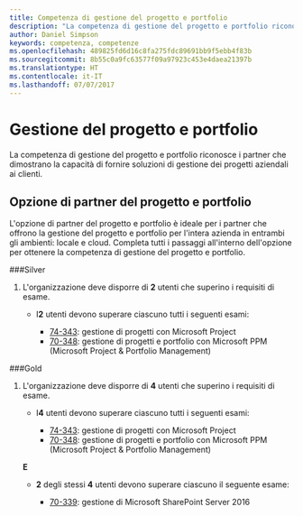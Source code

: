 ```yaml
---
title: Competenza di gestione del progetto e portfolio
description: "La competenza di gestione del progetto e portfolio riconosce i partner che dimostrano la capacità di fornire soluzioni di gestione dei progetti aziendali ai clienti."
author: Daniel Simpson
keywords: competenza, competenze
ms.openlocfilehash: 489825fd6d16c8fa275fdc89691bb9f5ebb4f83b
ms.sourcegitcommit: 8b55c0a9fc63577f09a97923c453e4daea21397b
ms.translationtype: HT
ms.contentlocale: it-IT
ms.lasthandoff: 07/07/2017
---
```

# <a name="project-and-portfolio-management"></a>Gestione del progetto e portfolio 
La competenza di gestione del progetto e portfolio riconosce i partner che dimostrano la capacità di fornire soluzioni di gestione dei progetti aziendali ai clienti.

## <a name="project-and-portfolio-partner-option"></a>Opzione di partner del progetto e portfolio
L'opzione di partner del progetto e portfolio è ideale per i partner che offrono la gestione del progetto e portfolio per l'intera azienda in entrambi gli ambienti: locale e cloud. Completa tutti i passaggi all'interno dell'opzione per ottenere la competenza di gestione del progetto e portfolio.

###<a name="silver"></a>Silver
1. L'organizzazione deve disporre di **2** utenti che superino i requisiti di esame.

    - I**2** utenti devono superare ciascuno tutti i seguenti esami:

        * [74-343](https://www.microsoft.com/en-us/learning/exam-74-343.aspx): gestione di progetti con Microsoft Project
        * [70-348](https://www.microsoft.com/en-us/learning/exam-70-348.aspx): gestione di progetti e portfolio con Microsoft PPM (Microsoft Project & Portfolio Management)

###<a name="gold"></a>Gold
1. L'organizzazione deve disporre di **4** utenti che superino i requisiti di esame.

    - I**4** utenti devono superare ciascuno tutti i seguenti esami:

        * [74-343](https://www.microsoft.com/en-us/learning/exam-74-343.aspx): gestione di progetti con Microsoft Project
        * [70-348](https://www.microsoft.com/en-us/learning/exam-70-348.aspx): gestione di progetti e portfolio con Microsoft PPM (Microsoft Project & Portfolio Management)

    **E** 

    - **2** degli stessi **4** utenti devono superare ciascuno il seguente esame:

        *  [70-339](https://www.microsoft.com/en-us/learning/exam-70-339.aspx): gestione di Microsoft SharePoint Server 2016
